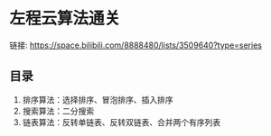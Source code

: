 # 左程云算法通关

链接: https://space.bilibili.com/8888480/lists/3509640?type=series

## 目录

1. 排序算法：选择排序、冒泡排序、插入排序
2. 搜索算法：二分搜索
3. 链表算法：反转单链表、反转双链表、合并两个有序列表
